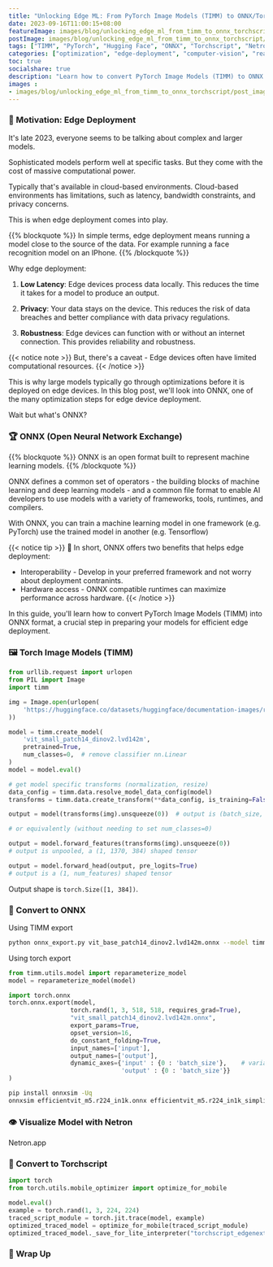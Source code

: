 ```yaml
---
title: "Unlocking Edge ML: From PyTorch Image Models (TIMM) to ONNX/Torchscript"
date: 2023-09-16T11:00:15+08:00
featureImage: images/blog/unlocking_edge_ml_from_timm_to_onnx_torchscript/thumbnail.jpg
postImage: images/blog/unlocking_edge_ml_from_timm_to_onnx_torchscript/post_image.jpg
tags: ["TIMM", "PyTorch", "Hugging Face", "ONNX", "Torchscript", "Netron"]
categories: ["optimization", "edge-deployment", "computer-vision", "real-time"]
toc: true
socialshare: true
description: "Learn how to convert PyTorch Image Models (TIMM) to ONNX format for efficient edge deployment. This step-by-step guide covers model optimization techniques, code examples, and troubleshooting tips, making it a go-to resource for machine learning practitioners looking to deploy models on edge devices."
images : 
- images/blog/unlocking_edge_ml_from_timm_to_onnx_torchscript/post_image.jpg
---
```


### 🚀 Motivation: Edge Deployment
It's late 2023, everyone seems to be talking about complex and larger models.

Sophisticated models perform well at specific tasks. But they come with the cost of massive computational power. 

Typically that's available in cloud-based environments.
Cloud-based environments has limitations, such as latency, bandwidth constraints, and privacy concerns.

This is when edge deployment comes into play.

{{% blockquote %}}
In simple terms, edge deployment means running a model close to the source of the data. For example running a face recognition model on an IPhone. 
{{% /blockquote %}}

Why edge deployment:

1. **Low Latency**: Edge devices process data locally. This reduces the time it takes for a model to produce an output.
  
2. **Privacy**: Your data stays on the device. This reduces the risk of data breaches and better compliance with data privacy regulations.

3. **Robustness**: Edge devices can function with or without an internet connection. This provides reliability and robustness.

{{< notice note >}}
But, there's a caveat - Edge devices often have limited computational resources. 
{{< /notice >}}

This is why large models typically go through optimizations before it is deployed on edge devices. In this blog post, we'll look into ONNX, one of the many optimization steps for edge device deployment.

Wait but what's ONNX?

### 🏆 ONNX (Open Neural Network Exchange)

{{% blockquote %}}
ONNX is an open format built to represent machine learning models. 
{{% /blockquote %}}

ONNX defines a common set of operators - the building blocks of machine learning and deep learning models - and a common file format to enable AI developers to use models with a variety of frameworks, tools, runtimes, and compilers.

With ONNX, you can train a machine learning model in one framework (e.g. PyTorch) use the trained model in another (e.g. Tensorflow)

{{< notice tip >}}
💫 In short, ONNX offers two benefits that helps edge deployment:

+ Interoperability - Develop in your preferred framework and not worry about deployment contranints.
+ Hardware access - ONNX compatible runtimes can maximize performance across hardware.
{{< /notice >}}

In this guide, you'll learn how to convert PyTorch Image Models (TIMM) into ONNX format, a crucial step in preparing your models for efficient edge deployment.




### 🖼️ Torch Image Models (TIMM)

```python
from urllib.request import urlopen
from PIL import Image
import timm

img = Image.open(urlopen(
    'https://huggingface.co/datasets/huggingface/documentation-images/resolve/main/beignets-task-guide.png'
))

model = timm.create_model(
    'vit_small_patch14_dinov2.lvd142m',
    pretrained=True,
    num_classes=0,  # remove classifier nn.Linear
)
model = model.eval()

# get model specific transforms (normalization, resize)
data_config = timm.data.resolve_model_data_config(model)
transforms = timm.data.create_transform(**data_config, is_training=False)

output = model(transforms(img).unsqueeze(0))  # output is (batch_size, num_features) shaped tensor

# or equivalently (without needing to set num_classes=0)

output = model.forward_features(transforms(img).unsqueeze(0))
# output is unpooled, a (1, 1370, 384) shaped tensor

output = model.forward_head(output, pre_logits=True)
# output is a (1, num_features) shaped tensor

```

Output shape is `torch.Size([1, 384])`.



### 🔁 Convert to ONNX

Using TIMM export

```bash
python onnx_export.py vit_base_patch14_dinov2.lvd142m.onnx --model timm/vit_base_patch14_dinov2.lvd142m --opset 10 --num-classes 0 --reparam --verbose
```

Using torch export

```python
from timm.utils.model import reparameterize_model
model = reparameterize_model(model)
```

```python
import torch.onnx
torch.onnx.export(model,
                 torch.rand(1, 3, 518, 518, requires_grad=True),
                 "vit_small_patch14_dinov2.lvd142m.onnx",
                 export_params=True,
                 opset_version=16,
                 do_constant_folding=True,
                 input_names=['input'],
                 output_names=['output'], 
                 dynamic_axes={'input' : {0 : 'batch_size'},    # variable length axes
                               'output' : {0 : 'batch_size'}}
)

```

```bash
pip install onnxsim -Uq
onnxsim efficientvit_m5.r224_in1k.onnx efficientvit_m5.r224_in1k_simplified.onnx
```

### 👁️ Visualize Model with Netron
Netron.app

### 📜 Convert to Torchscript

```python
import torch
from torch.utils.mobile_optimizer import optimize_for_mobile

model.eval()
example = torch.rand(1, 3, 224, 224)
traced_script_module = torch.jit.trace(model, example)
optimized_traced_model = optimize_for_mobile(traced_script_module)
optimized_traced_model._save_for_lite_interpreter("torchscript_edgenext_xx_small.pt")
```


### 🏁 Wrap Up
